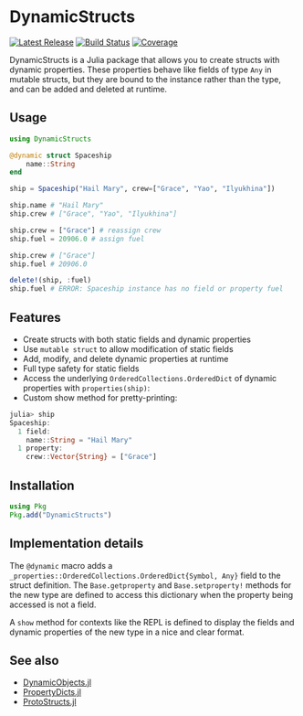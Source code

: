 # DynamicStructs

[![Latest Release](https://img.shields.io/github/release/AntonOresten/DynamicStructs.jl.svg)](https://github.com/AntonOresten/DynamicStructs.jl/releases/latest)
[![Build Status](https://github.com/AntonOresten/DynamicStructs.jl/actions/workflows/CI.yml/badge.svg?branch=main)](https://github.com/AntonOresten/DynamicStructs.jl/actions/workflows/CI.yml?query=branch%3Amain)
[![Coverage](https://codecov.io/gh/AntonOresten/DynamicStructs.jl/branch/main/graph/badge.svg)](https://codecov.io/gh/AntonOresten/DynamicStructs.jl)

DynamicStructs is a Julia package that allows you to create structs with dynamic properties. These properties behave like fields of type `Any` in mutable structs, but they are bound to the instance rather than the type, and can be added and deleted at runtime.

## Usage

```julia
using DynamicStructs

@dynamic struct Spaceship
    name::String
end

ship = Spaceship("Hail Mary", crew=["Grace", "Yao", "Ilyukhina"])

ship.name # "Hail Mary"
ship.crew # ["Grace", "Yao", "Ilyukhina"]

ship.crew = ["Grace"] # reassign crew
ship.fuel = 20906.0 # assign fuel

ship.crew # ["Grace"]
ship.fuel # 20906.0

delete!(ship, :fuel)
ship.fuel # ERROR: Spaceship instance has no field or property fuel
```

## Features

- Create structs with both static fields and dynamic properties
- Use `mutable struct` to allow modification of static fields
- Add, modify, and delete dynamic properties at runtime
- Full type safety for static fields
- Access the underlying `OrderedCollections.OrderedDict` of dynamic properties with `properties(ship)`:
- Custom show method for pretty-printing:

```julia
julia> ship
Spaceship:
  1 field:
    name::String = "Hail Mary"
  1 property:
    crew::Vector{String} = ["Grace"]
```

## Installation

```julia
using Pkg
Pkg.add("DynamicStructs")
```

## Implementation details

The `@dynamic` macro adds a `_properties::OrderedCollections.OrderedDict{Symbol, Any}` field to the struct definition. The `Base.getproperty` and `Base.setproperty!` methods for the new type are defined to access this dictionary when the property being accessed is not a field.

A `show` method for contexts like the REPL is defined to display the fields and dynamic properties of the new type in a nice and clear format.

## See also

- [DynamicObjects.jl](https://github.com/nsiccha/DynamicObjects.jl)
- [PropertyDicts.jl](https://github.com/JuliaCollections/PropertyDicts.jl)
- [ProtoStructs.jl](https://github.com/BeastyBlacksmith/ProtoStructs.jl)
